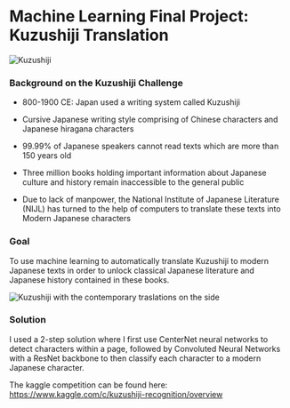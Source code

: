 # Machine Learning Final Project: Kuzushiji Translation
![Kuzushiji](https://i.imgur.com/dhBM3BG.jpg)

### Background on the Kuzushiji Challenge

* 800-1900 CE: Japan used a writing system called Kuzushiji

* Cursive Japanese writing style comprising of Chinese characters and Japanese hiragana characters

* 99.99% of Japanese speakers cannot read texts which are more than 150 years old

* Three million books holding important information about Japanese culture and history remain inaccessible to the general public

* Due to lack of manpower, the National Institute of Japanese Literature (NIJL) has turned to the help of computers to translate these texts into Modern Japanese characters


### Goal
To use machine learning to automatically translate Kuzushiji to modern Japanese texts in order to unlock classical Japanese literature and Japanese history contained in these books.

![Kuzushiji with the contemporary traslations on the side](https://thegradient.pub/content/images/2019/11/image6.jpg)

### Solution
I used a 2-step solution where I first use CenterNet neural networks to detect characters within a page, followed by  Convoluted Neural Networks with a ResNet backbone to then classify each character to a modern Japanese character.

The kaggle competition can be found here:
https://www.kaggle.com/c/kuzushiji-recognition/overview
